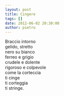 ```yaml
---
layout: post
title: Cingere
tags: []
date: 2012-06-02 20:30:00
author: pietro
---
```

Braccio intorno<br/>gelido, stretto<br/>nero su bianco<br/>ferreo e grigio<br/>crudele e dolente<br/>rigoroso e colpevole<br/>come la corteccia<br/>ti cinge<br/>ti corteggia<br/>ti stringe.
